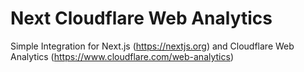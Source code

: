 # Next Cloudflare Web Analytics

Simple Integration for Next.js (https://nextjs.org) and Cloudflare Web Analytics (https://www.cloudflare.com/web-analytics)
